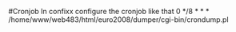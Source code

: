 #Cronjob
In confixx configure the cronjob like that
0 */8 * * * /home/www/web483/html/euro2008/dumper/cgi-bin/crondump.pl